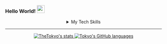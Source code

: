### Hello World! <img src="wave.gif" width="25px"/>

<p align="left">
</p>
<div align="center">
<details>
<summary>My Tech Skills</summary>

### Programming Languages

<img height="32" width="32" src="https://icongr.am/devicon/python-original.svg?size=128&color=currentColor" />&nbsp;
<img height="32" width="32" src="https://icongr.am/devicon/javascript-original.svg?size=128&color=currentColor" />&nbsp;
<img height="32" width="32" src="https://icongr.am/devicon/csharp-original.svg?size=128&color=currentColor" />&nbsp;
<img height="32" width="32" src="https://icongr.am/devicon/html5-original.svg?size=128&color=currentColor" />&nbsp;
<img height="32" width="32" src="https://icongr.am/devicon/css3-original.svg?size=128&color=currentColor" />&nbsp;

### Database Systems

<img height="32" width="32" src="https://icongr.am/devicon/mysql-original-wordmark.svg?size=128&color=currentColor" />&nbsp;
<img height="32" width="32" src="https://icongr.am/devicon/postgresql-original.svg?size=128&color=currentColor" />&nbsp;
<img height="32" width="32" src="https://upload.wikimedia.org/wikipedia/commons/thumb/9/97/Sqlite-square-icon.svg/1200px-Sqlite-square-icon.svg.png" />&nbsp;

### Tools and Frameworks

<img height="32" width="32" src="https://icongr.am/devicon/docker-original.svg?size=128&color=currentColor" />&nbsp;
<img height="32" width="32" src="https://icongr.am/devicon/nginx-original.svg?size=128&color=currentColor" />&nbsp;
<img height="32" width="32" src="https://icongr.am/devicon/nodejs-original.svg?size=128&color=currentColor" />&nbsp;
<img height="32" width="32" src="https://icongr.am/devicon/dot-net-original-wordmark.svg?size=128&color=currentColor" />&nbsp;
<img height="32" width="32" src="https://icongr.am/devicon/react-original-wordmark.svg?size=128&color=currentColor" />&nbsp;
<img height="32" width="32" src="https://icongr.am/devicon/electron-original.svg?size=128&color=currentColor" />&nbsp;


### Operating Systems

<img height="32" width="32" src="https://icongr.am/devicon/linux-original.svg?size=128&color=currentColor" />&nbsp;
<img height="32" width="32" src="https://icongr.am/devicon/windows8-original.svg?size=128&color=currentColor" />&nbsp;
<img height="32" width="32" src="https://icongr.am/devicon/debian-original.svg?size=128&color=currentColor" />&nbsp;    

</div>

</details>

<hr>

<p align="center">
  <a href="https://github.com/TheTokyo">
    <img src="https://github-readme-stats.vercel.app/api?username=TheTokyo&hide_border=true&show_icons=true" alt="TheTokyo's stats">
    <img src="https://github-readme-stats.vercel.app/api/top-langs/?username=TheTokyo&hide_border=true&layout=compact" alt="Tokyo's GitHub languages">
  </a>
</p>
